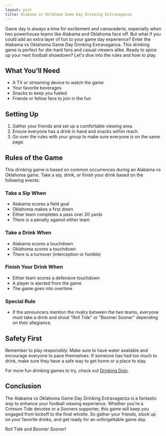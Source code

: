 ```yaml
---
layout: post
title: Alabama vs Oklahoma Game Day Drinking Extravaganza
---
```



Game day is always a time for excitement and camaraderie, especially when two powerhouse teams like Alabama and Oklahoma face off. But what if you could add an extra layer of fun to your game day experience? Enter the Alabama vs Oklahoma Game Day Drinking Extravaganza. This drinking game is perfect for die-hard fans and casual viewers alike. Ready to spice up your next football showdown? Let's dive into the rules and how to play.

## What You'll Need

- A TV or streaming device to watch the game
- Your favorite beverages
- Snacks to keep you fueled
- Friends or fellow fans to join in the fun

## Setting Up

1. Gather your friends and set up a comfortable viewing area.
2. Ensure everyone has a drink in hand and snacks within reach.
3. Go over the rules with your group to make sure everyone is on the same page.

## Rules of the Game

This drinking game is based on common occurrences during an Alabama vs Oklahoma game. Take a sip, drink, or finish your drink based on the following events:

### Take a Sip When

- Alabama scores a field goal
- Oklahoma makes a first down
- Either team completes a pass over 20 yards
- There is a penalty against either team

### Take a Drink When

- Alabama scores a touchdown
- Oklahoma scores a touchdown
- There is a turnover (interception or fumble)

### Finish Your Drink When

- Either team scores a defensive touchdown
- A player is ejected from the game
- The game goes into overtime

### Special Rule

- If the announcers mention the rivalry between the two teams, everyone must take a drink and shout "Roll Tide" or "Boomer Sooner" depending on their allegiance.

## Safety First

Remember to play responsibly. Make sure to have water available and encourage everyone to pace themselves. If someone has had too much to drink, make sure they have a safe way to get home or a place to stay. 

For more fun drinking games to try, check out [Drinking Dojo](https://drinkingdojo.com/).

## Conclusion

The Alabama vs Oklahoma Game Day Drinking Extravaganza is a fantastic way to enhance your football viewing experience. Whether you're a Crimson Tide devotee or a Sooners supporter, this game will keep you engaged from kickoff to the final whistle. So gather your friends, stock up on your favorite drinks, and get ready for an unforgettable game day.

Roll Tide and Boomer Sooner!